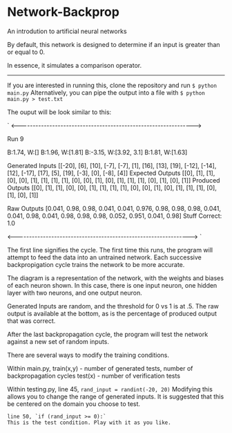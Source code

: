 # Network-Backprop
An introdution to artificial neural networks

By default, this network is designed to determine if an input is greater than or equal to 0. 

In essence, it simulates a comparison operator.

---

If you are interested in running this, clone the repository and run `$ python main.py`
Alternatively, you can pipe the output into a file with `$ python main.py > test.txt`


The ouput will be look similar to this:

`
<--------------------------------------------------------------->


Run 9

 B:1.74, W:[]    B:1.96, W:[1.81]        B:-3.15, W:[3.92, 3.1]
                 B:1.81, W:[1.63]                       

Generated Inputs
[[-20], [6], [10], [-7], [-7], [1], [16], [13], [19], [-12], [-14], [12], [-17], [17], [5], [19], [-3], [0], [-8], [4]]
Expected Outputs
[[0], [1], [1], [0], [0], [1], [1], [1], [1], [0], [0], [1], [0], [1], [1], [1], [0], [1], [0], [1]]
Produced Outputs
[[0], [1], [1], [0], [0], [1], [1], [1], [1], [0], [0], [1], [0], [1], [1], [1], [0], [1], [0], [1]]


Raw Outputs
[0.041, 0.98, 0.98, 0.041, 0.041, 0.976, 0.98, 0.98, 0.98, 0.041, 0.041, 0.98, 0.041, 0.98, 0.98, 0.98, 0.052, 0.951, 0.041, 0.98]
Stuff Correct: 1.0

<--------------------------------------------------------------->
`

The first line signifies the cycle. The first time this runs, the program will attempt to feed the data into an untrained network. Each successive backpropigation cycle trains the network to be more accurate.

The diagram is a representation of the network, with the weights and biases of each neuron shown. In this case, there is one input neuron, one hidden layer with two neurons, and one output neuron.

Generated Inputs are random, and the threshold for 0 vs 1 is at .5. The raw output is available at the bottom, as is the percentage of produced output that was correct.

After the last backpropagation cycle, the program will test the network against a new set of random inputs.



There are several ways to modify the training conditions.

Within main.py,
	train(x,y) - number of generated tests, number of backpropagation cycles
	test(x) - number of verification tests

Within testing.py,
	line 45, `rand_input = randint(-20, 20)`
	Modifying this allows you to change the range of generated inputs. It is suggested that this be centered on the domain you choose to test.

	line 50, `if (rand_input >= 0):`
	This is the test condition. Play with it as you like.
